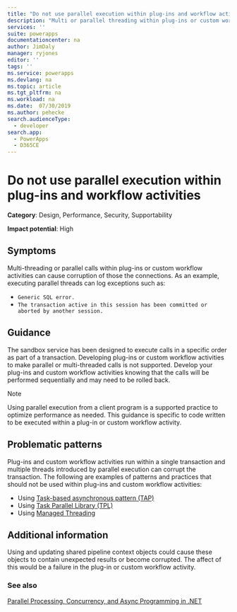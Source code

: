 ```yaml
---
title: "Do not use parallel execution within plug-ins and workflow activities | MicrosoftDocs"
description: "Multi or parallel threading within plug-ins or custom workflow activities is not supported."
services: ''
suite: powerapps
documentationcenter: na
author: JimDaly
manager: ryjones
editor: ''
tags: ''
ms.service: powerapps
ms.devlang: na
ms.topic: article
ms.tgt_pltfrm: na
ms.workload: na
ms.date:  07/30/2019
ms.author: pehecke
search.audienceType: 
  - developer
search.app: 
  - PowerApps
  - D365CE
---
```

# Do not use parallel execution within plug-ins and workflow activities

**Category**: Design, Performance, Security, Supportability

**Impact potential**: High

<a name='symptoms'></a>

## Symptoms

Multi-threading or parallel calls within plug-ins or custom workflow activities can cause corruption of those the connections.  As an example, executing parallel threads can log exceptions such as:

- `Generic SQL error.`
- `The transaction active in this session has been committed or aborted by another session.`

<a name='guidance'></a>

## Guidance

The sandbox service has been designed to execute calls in a specific order as part of a transaction.  Developing plug-ins or custom workflow activities to make parallel or multi-threaded calls is not supported.  Develop your plug-ins and custom workflow activities knowing that the calls will be performed sequentially and may need to be rolled back.

> [!NOTE]
> Using parallel execution from a client program is a supported practice to optimize performance as needed. This guidance is specific to code written to be executed within a plug-in or custom workflow activity.

<a name='problem'></a>

## Problematic patterns

Plug-ins and custom workflow activities run within a single transaction and multiple threads introduced by parallel execution can corrupt the transaction. The following are examples of patterns and practices that should not be used within plug-ins and custom workflow activities:

- Using [Task-based asynchronous pattern (TAP)](/dotnet/standard/asynchronous-programming-patterns/task-based-asynchronous-pattern-tap)
- Using [Task Parallel Library (TPL)](/dotnet/standard/parallel-programming/task-parallel-library-tpl)
- Using [Managed Threading](/dotnet/standard/threading/index)


<a name='additional'></a>

## Additional information

Using and updating shared pipeline context objects could cause these objects to contain unexpected results or become corrupted. The affect of this would be a failure in the plug-in or custom workflow activity. 

<a name='seealso'></a>

### See also

[Parallel Processing, Concurrency, and Async Programming in .NET](/dotnet/standard/parallel-processing-and-concurrency)<br />